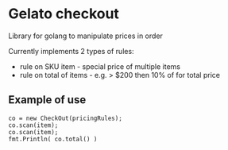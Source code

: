 # Gelato checkout 

Library for golang to manipulate prices in order

Currently implements 2 types of rules:
 * rule on SKU item - special price of multiple items
 * rule on total of items - e.g. > $200 then 10% of for total price   
 
## Example of use
 
````
co = ​new​ CheckOut(pricingRules);
co.scan(item);
co.scan(item);
fmt.Println( co.total() )
````




